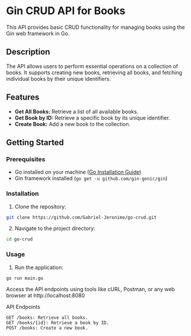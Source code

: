 # Gin CRUD API for Books

This API provides basic CRUD functionality for managing books using the Gin web framework in Go.

## Description

The API allows users to perform essential operations on a collection of books. It supports creating new books, retrieving all books, and fetching individual books by their unique identifiers.

## Features

- **Get All Books:** Retrieve a list of all available books.
- **Get Book by ID:** Retrieve a specific book by its unique identifier.
- **Create Book:** Add a new book to the collection.

## Getting Started

### Prerequisites

- Go installed on your machine ([Go Installation Guide](https://golang.org/doc/install))
- Gin framework installed (`go get -u github.com/gin-gonic/gin`)

### Installation

1. Clone the repository:

```bash
git clone https://github.com/Gabriel-Jeronimo/go-crud.git
```

2. Navigate to the project directory:

```bash
cd go-crud
```

### Usage

1. Run the application:

```bash
go run main.go
```

Access the API endpoints using tools like cURL, Postman, or any web browser at http://localhost:8080

API Endpoints

    GET /books: Retrieve all books.
    GET /books/{id}: Retrieve a book by ID.
    POST /books: Create a new book.

